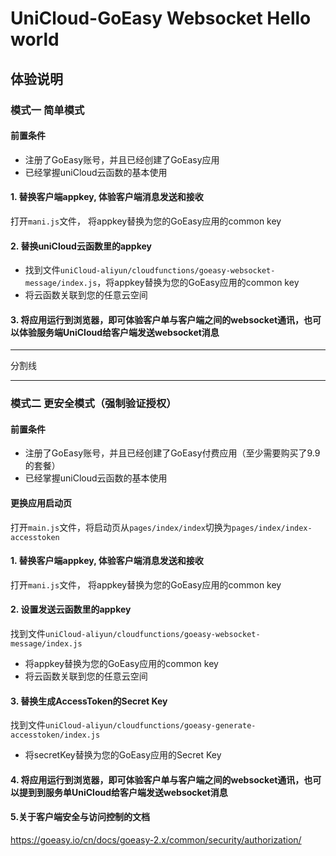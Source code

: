 # UniCloud-GoEasy Websocket Hello world


## 体验说明




### 模式一 简单模式

#### 前置条件
* 注册了GoEasy账号，并且已经创建了GoEasy应用
* 已经掌握uniCloud云函数的基本使用

#### 1. 替换客户端appkey, 体验客户端消息发送和接收
打开`mani.js`文件， 将appkey替换为您的GoEasy应用的common key

#### 2. 替换uniCloud云函数里的appkey
* 找到文件`uniCloud-aliyun/cloudfunctions/goeasy-websocket-message/index.js`，将appkey替换为您的GoEasy应用的common key
* 将云函数关联到您的任意云空间

#### 3. 将应用运行到浏览器，即可体验客户单与客户端之间的websocket通讯，也可以体验服务端UniCloud给客户端发送websocket消息




****
   分割线  
****



### 模式二 更安全模式（强制验证授权）


#### 前置条件
* 注册了GoEasy账号，并且已经创建了GoEasy付费应用（至少需要购买了9.9的套餐）
* 已经掌握uniCloud云函数的基本使用

#### 更换应用启动页
打开`main.js`文件，将启动页从`pages/index/index`切换为`pages/index/index-accesstoken`

#### 1. 替换客户端appkey, 体验客户端消息发送和接收
打开`mani.js`文件， 将appkey替换为您的GoEasy应用的common key

#### 2. 设置发送云函数里的appkey
找到文件`uniCloud-aliyun/cloudfunctions/goeasy-websocket-message/index.js`
* 将appkey替换为您的GoEasy应用的common key
* 将云函数关联到您的任意云空间


#### 3. 替换生成AccessToken的Secret Key
找到文件`uniCloud-aliyun/cloudfunctions/goeasy-generate-accesstoken/index.js`
* 将secretKey替换为您的GoEasy应用的Secret Key

#### 4. 将应用运行到浏览器，即可体验客户单与客户端之间的websocket通讯，也可以提到到服务单UniCloud给客户端发送websocket消息



#### 5.关于客户端安全与访问控制的文档 
https://goeasy.io/cn/docs/goeasy-2.x/common/security/authorization/





